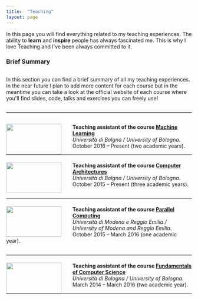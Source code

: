 ```yaml
---
title:  "Teaching"
layout: page
---
```

In this page you will find everything related to my teaching experiences. The ability to **learn** and **inspire** people has always fascinated me. This is why I love Teaching and I've been always committed to it.

<h3 id="summary" style="margin-bottom: 30px;">Brief Summary</h3>

In this section you can find a brief summary of all my teaching experiences. In the near future I plan to add more content for each course but in the meantime you can take a look at the official website of each course where you'll find slides, code, talks and exercises you can freely use!

<hr style="margin-top:30px;margin-bottom:30px;width:100%">

<div> <img src ='/{{ site.baseurl }}images/ml.jpeg' style="width:150px; height:83; float:left;margin-right:30px"/>
<p><strong>Teaching assistant of the course <a href="http://bias.csr.unibo.it/maltoni/ml/">Machine Learning</a></strong><br>
<em>Università di Bolgna / University of Bologna</em>.
October 2016 – Present (two academic years).<br>
</p></div>

<hr style="margin-top:10px;margin-bottom:20px; width:100%">

<div> <img src ='/{{ site.baseurl }}images/arc.jpg'  style="width:150px;height:83px; float:left;margin-right:30px"/>
<p><strong>Teaching assistant of the course <a href="http://bias.csr.unibo.it/maltoni/arc/">Computer Architectures</a></strong><br>
<em>Università di Bolgna / University of Bologna</em>.
October 2015 – Present (three academic years).<br>
</p></div>

<hr style="margin-top:30px;margin-bottom:20px;width:100%">

<div> <img src ='/{{ site.baseurl }}images/cp.png' style="width:150px;height:83px; float:left;margin-right:30px"/>
<p><strong>Teaching assistant of the course <a href="http://cdm.unimo.it/home/matematica/zanni.luca/">Parallel Computing</a></strong><br>
<em>Università di Modena e Reggio Emilia / University of Modena and Reggio Emilia</em>.
October 2015 – March 2016 (one academic year).<br>
</p></div>

<hr style="margin-top:30px;margin-bottom:20px;width:100%">

<div> <img src ='/{{ site.baseurl }}images/fun.jpg' style="width:150px;height:83px; float:left;margin-right:30px"/>
<p><strong>Teaching assistant of the course <a href="http://www-db.deis.unibo.it/courses/FIT1-AK/?src=home">Fundamentals of Computer Science</a></strong><br>
<em>Università di Bologna / University of Bologna</em>.
March 2014 – March 2016 (two academic year).<br>
</p></div>

<hr style="margin-top:10px;margin-bottom:20px; width:100%">

[fit]:   http://www-db.deis.unibo.it/courses/FIT1-AK/Index.html
[arc]: http://bias.csr.unibo.it/maltoni/arc/
[parallel]: http://cdm.unimo.it/home/matematica/zanni.luca/
[ml]: http://bias.csr.unibo.it/maltoni/ml/

